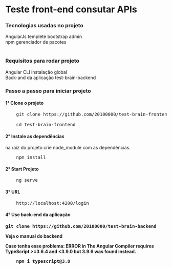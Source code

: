 <h1>Teste front-end consutar APIs</h1>

<h3>Tecnologias usadas no projeto</h3>
AngularJs templete bootstrap admin<br>
npm gerenciador de pacotes </br>
<br/>
<h3>Requisitos para rodar projeto</h3>
Angular CLI instalação global <br>
Back-and da aplicação test-brain-backend
<h3>Passo a passo para iniciar projeto 
<h4>1° Clone o projeto</h4> 
<pre>
    git clone https://github.com/20100000/test-brain-frontend.git<br/>
    cd test-brain-frontend
</pre>
<h4>2° Instale as dependências</h4>  
na raiz do projeto
crie node_module com as dependências.<br/>
<pre>
    npm install
</pre>

<h4>2° Start Projeto</h4>  
<pre>
    ng serve
</pre>

<h4>3° URL</h4>  
<pre>
    http://localhost:4200/login
</pre>

<h4>4° Use back-end da aplicação<h4>
<pre>
git clone https://github.com/20100000/test-brain-backend
</pre>
Veja o manual do backend

Caso tenha esse problema: ERROR in The Angular Compiler requires TypeScript >=3.6.4 and <3.9.0 but 3.9.6 was found instead.

<pre>
    npm i typescript@3.8
</pre>
